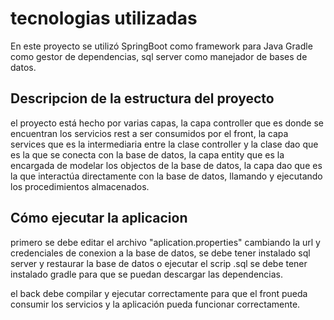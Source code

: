 # tecnologias utilizadas

En este proyecto se utilizó SpringBoot como framework para Java
Gradle como gestor de dependencias,
sql server como manejador de bases de datos.

## Descripcion de la estructura del proyecto

el proyecto está hecho por varias capas, la capa controller que es donde se encuentran los servicios rest a ser consumidos por el front,
la capa services que es la intermediaria entre la clase controller y la clase dao que es la que se conecta con la base de datos, la capa entity que es la encargada de modelar los objectos de la base de datos, la capa dao que es la que interactúa directamente con la base de datos, llamando y ejecutando los procedimientos almacenados.

## Cómo ejecutar la aplicacion
primero se debe editar el archivo "aplication.properties" cambiando la url y credenciales de conexion a la base de datos,
se debe tener instalado sql server y restaurar la base de datos o ejecutar el scrip .sql
se debe tener instalado gradle para que se puedan descargar las dependencias.

el back debe compilar y ejecutar correctamente para que el front pueda consumir los servicios y la aplicación pueda funcionar correctamente.


